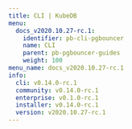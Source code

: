 ```yaml
---
title: CLI | KubeDB
menu:
  docs_v2020.10.27-rc.1:
    identifier: pb-cli-pgbouncer
    name: CLI
    parent: pb-pgbouncer-guides
    weight: 100
menu_name: docs_v2020.10.27-rc.1
info:
  cli: v0.14.0-rc.1
  community: v0.14.0-rc.1
  enterprise: v0.1.0-rc.1
  installer: v0.14.0-rc.1
  version: v2020.10.27-rc.1
---
```



